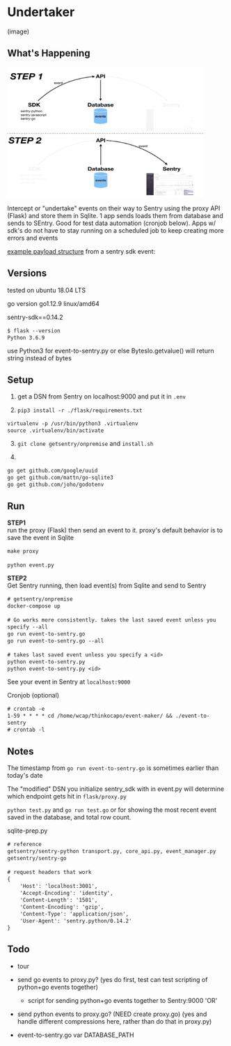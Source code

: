 # Undertaker
(image)

## What's Happening
<img src="./img/workflow-diagram.jpeg" width="450" height="300">  

Intercept or "undertake" events on their way to Sentry using the proxy API (Flask) and store them in Sqlite. 1 app sends loads them from database and sends to SEntry. Good for test data automation (cronjob below). Apps w/ sdk's do not have to stay running on a scheduled job to keep creating more errors and events

[example payload structure](./img/payload-structure.png) from a sentry sdk event:  

## Versions
tested on ubuntu 18.04 LTS

go version go1.12.9 linux/amd64

sentry-sdk==0.14.2

```
$ flask --version
Python 3.6.9
```

use Python3 for event-to-sentry.py or else BytesIo.getvalue() will return string instead of bytes

## Setup

1. get a DSN from Sentry on localhost:9000 and put it in `.env`

2. `pip3 install -r ./flask/requirements.txt`
```
virtualenv -p /usr/bin/python3 .virtualenv
source .virtualenv/bin/activate
```
3. `git clone getsentry/onpremise` and `install.sh`

4. 
```
go get github.com/google/uuid
go get github.com/mattn/go-sqlite3
go get github.com/joho/godotenv
```
## Run
**STEP1**  
run the proxy (Flask) then send an event to it. proxy's default behavior is to save the event in Sqlite
```
make proxy

python event.py
```
**STEP2**  
Get Sentry running, then load event(s) from Sqlite and send to Sentry
```
# getsentry/onpremise
docker-compose up

# Go works more consistently. takes the last saved event unless you specify --all
go run event-to-sentry.go
go run event-to-sentry.go --all

# takes last saved event unless you specify a <id>
python event-to-sentry.py
python event-to-sentry.py <id>
```
See your event in Sentry at `localhost:9000`

Cronjob (optional)
```
# crontab -e
1-59 * * * * cd /home/wcap/thinkocapo/event-maker/ && ./event-to-sentry
# crontab -l
```

## Notes
The timestamp from `go run event-to-sentry.go` is sometimes earlier than today's date

The "modified" DSN you initialize sentry_sdk with in event.py will determine which endpoint gets hit in `flask/proxy.py`

`python test.py` and `go run test.go` or for showing the most recent event saved in the database, and total row count.

sqlite-prep.py

```
# reference
getsentry/sentry-python transport.py, core_api.py, event_manager.py
getsentry/sentry-go

# request headers that work
{
    'Host': 'localhost:3001',
    'Accept-Encoding': 'identity', 
    'Content-Length': '1501', 
    'Content-Encoding': 'gzip', 
    'Content-Type': 'application/json', 
    'User-Agent': 'sentry.python/0.14.2'
}
```

## Todo
- tour

- send go events to proxy.py? (yes do first, test can test scripting of python+go events together)
    - script for sending python+go events together to Sentry:9000
'OR'
- send python events to proxy.go? (NEED create proxy.go) (yes and handle different compressions here, rather than do that in proxy.py)


- event-to-sentry.go var DATABASE_PATH

